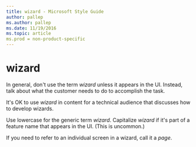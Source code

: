 ```yaml
---
title: wizard - Microsoft Style Guide
author: pallep
ms.author: pallep
ms.date: 11/19/2016
ms.topic: article
ms.prod = non-product-specific
---
```


# wizard

In general, don't use the term *wizard* unless it appears in the UI. Instead, talk about what the customer needs to do to accomplish the task.

It's OK to use *wizard* in content for a technical audience that discusses how to develop wizards. 

Use lowercase for the generic term *wizard*. Capitalize *wizard* if it's part of a feature name that appears in the UI. (This is uncommon.)

If you need to refer to an individual screen in a wizard, call it a *page*.
